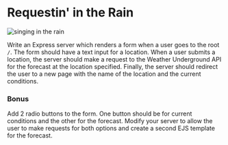 # Requestin' in the Rain

![singing in the rain](http://media.giphy.com/media/13MIlJjyXbbmnu/giphy.gif)

Write an Express server which renders a form when a user goes to the
root `/`.
The form should have a text input for a location. When a user submits a
location, the server should make a request to the
Weather Underground API for the forecast at the location
specified. Finally, the server should redirect the user to a new page
with the name of the location and the current conditions.

### Bonus

Add 2 radio buttons to the form. One button should be for current
conditions and the other for the forecast. Modify your server to allow
the user to make requests for both options and create a second EJS
template for the forecast.
